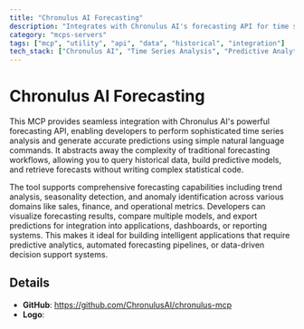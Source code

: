 ```yaml
---
title: "Chronulus AI Forecasting"
description: "Integrates with Chronulus AI's forecasting API for time series analysis, prediction generation, and data visualization through natural language commands."
category: "mcps-servers"
tags: ["mcp", "utility", "api", "data", "historical", "integration"]
tech_stack: ["Chronulus AI", "Time Series Analysis", "Predictive Analytics", "Data Visualization", "API Integration"]
---
```


# Chronulus AI Forecasting

This MCP provides seamless integration with Chronulus AI's powerful forecasting API, enabling developers to perform sophisticated time series analysis and generate accurate predictions using simple natural language commands. It abstracts away the complexity of traditional forecasting workflows, allowing you to query historical data, build predictive models, and retrieve forecasts without writing complex statistical code.

The tool supports comprehensive forecasting capabilities including trend analysis, seasonality detection, and anomaly identification across various domains like sales, finance, and operational metrics. Developers can visualize forecasting results, compare multiple models, and export predictions for integration into applications, dashboards, or reporting systems. This makes it ideal for building intelligent applications that require predictive analytics, automated forecasting pipelines, or data-driven decision support systems.

## Details

- **GitHub**: https://github.com/ChronulusAI/chronulus-mcp
- **Logo**: 
